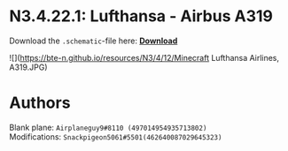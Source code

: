 # N3.4.22.1: Lufthansa - Airbus A319

Download the `.schematic`-file here: **[Download](https://bte-n.github.io/resources/N3/4/12/Lufthansa_Airlines_A319.schematic)**

![](https://bte-n.github.io/resources/N3/4/12/Minecraft Lufthansa Airlines, A319.JPG) 

# Authors

Blank plane: `Airplaneguy9#8110 (497014954935713802)`    
Modifications: `Snackpigeon5061#5501(462640087029645323)`
 
